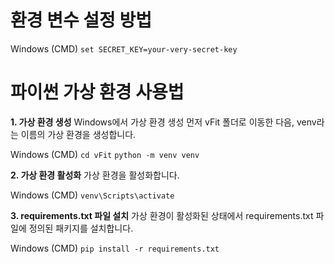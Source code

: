 # 환경 변수 설정 방법

Windows (CMD)
`set SECRET_KEY=your-very-secret-key`

# 파이썬 가상 환경 사용법

**1. 가상 환경 생성**
Windows에서 가상 환경 생성
먼저 vFit 폴더로 이동한 다음, venv라는 이름의 가상 환경을 생성합니다. 

Windows (CMD)
`cd vFit`
`python -m venv venv`

**2. 가상 환경 활성화**
가상 환경을 활성화합니다.

Windows (CMD)
`venv\Scripts\activate`

**3. requirements.txt 파일 설치**
가상 환경이 활성화된 상태에서 requirements.txt 파일에 정의된 패키지를 설치합니다.

Windows (CMD)
`pip install -r requirements.txt`